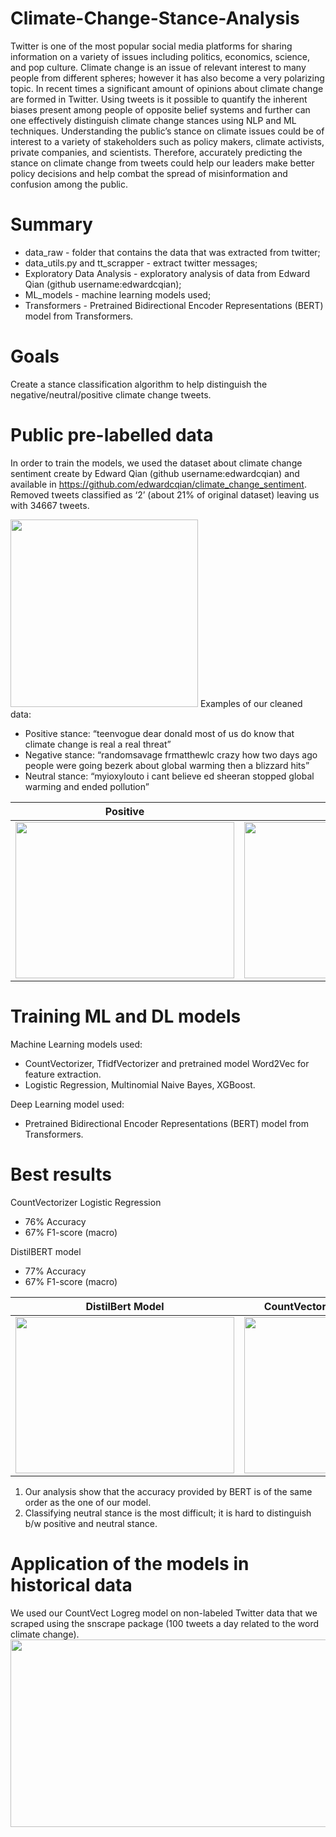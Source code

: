 # Climate-Change-Stance-Analysis

Twitter is one of the most popular social media platforms for sharing information on a variety of issues including politics, economics, science, and pop culture.
Climate change is an issue of relevant interest to many people from different spheres; however it has also become a very polarizing topic. In recent times a significant amount of opinions about climate change are formed in Twitter. Using tweets is it possible to quantify the inherent biases present among people of opposite belief systems and further can one effectively distinguish climate change stances using NLP and ML techniques. Understanding the public’s stance on climate issues could be of interest to a variety of stakeholders such as policy makers, climate activists, private companies, and scientists. Therefore, accurately predicting the stance on climate change from tweets could help our leaders make better policy decisions and help combat the spread of misinformation and confusion among the public.

# Summary 
* data_raw - folder that contains the data that was extracted from twitter;
* data_utils.py and tt_scrapper - extract twitter messages; 
* Exploratory Data Analysis - exploratory analysis of data from Edward Qian (github username:edwardcqian);
* ML_models  - machine learning models used;
* Transformers - Pretrained Bidirectional Encoder Representations (BERT) model from Transformers.


# Goals
Create a stance classification algorithm to help distinguish the negative/neutral/positive climate change tweets. 

# Public pre-labelled  data
In order to train the models, we used the dataset about climate change sentiment create by Edward Qian (github username:edwardcqian) and available in https://github.com/edwardcqian/climate_change_sentiment. Removed tweets classified as ‘2’ (about 21% of original dataset) leaving us with 34667 tweets.

<img src="https://github.com/mitabanik/Climate-Change-Stance-Analysis/blob/main/img/camp.png" width="300" height="300">
Examples of our cleaned data:

* Positive stance: “teenvogue dear donald most of us do know that climate change is real a real threat”
* Negative stance: “randomsavage frmatthewlc crazy how two days ago people were going bezerk about global warming then a blizzard hits”
* Neutral stance: “myioxylouto i cant believe ed sheeran stopped global warming and ended pollution”

Positive             |  Negative
:-------------------------:|:-------------------------:
<img src="https://github.com/mitabanik/Climate-Change-Stance-Analysis/blob/main/img/camp1.png" width="350" height="250"> | <img src="https://github.com/mitabanik/Climate-Change-Stance-Analysis/blob/main/img/camp2.png" width="350" height="250">


# Training ML and DL models
Machine Learning models used:
* CountVectorizer, TfidfVectorizer and pretrained model Word2Vec for feature extraction.
* Logistic Regression, Multinomial Naive Bayes, XGBoost.

Deep Learning model used:
* Pretrained Bidirectional Encoder Representations (BERT) model from Transformers.

# Best results 
CountVectorizer Logistic  Regression 

* 76% Accuracy 
* 67% F1-score (macro)  

DistilBERT model

* 77% Accuracy 
* 67% F1-score (macro) 

DistilBert Model             |  CountVectorizer Logistic  Regression 
:-------------------------:|:-------------------------:
<img src="https://github.com/mitabanik/Climate-Change-Stance-Analysis/blob/main/img/camp4.png" width="350" height="250"> | <img src="https://github.com/mitabanik/Climate-Change-Stance-Analysis/blob/main/img/camp5.png" width="350" height="250">

1. Our analysis show that the accuracy provided by BERT is of the same order as the one of our model.
2. Classifying neutral stance is the most difficult; it is hard to distinguish b/w positive and neutral stance.

# Application of the models in historical data
We used our CountVect Logreg model on non-labeled Twitter data that we scraped using the snscrape package (100 tweets a day related to the word climate change). 
<img src="https://github.com/mitabanik/Climate-Change-Stance-Analysis/blob/main/img/camp6.png" width="800" height="300">

